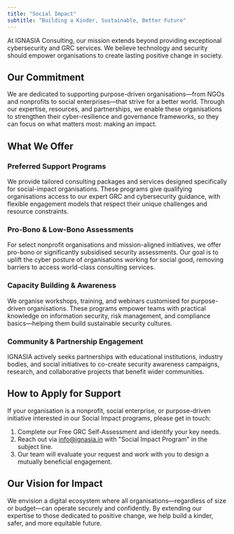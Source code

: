 ```yaml
---
title: "Social Impact"
subtitle: "Building a Kinder, Sustainable, Better Future"
---
```


At IGNASIA Consulting, our mission extends beyond providing exceptional cybersecurity and GRC services. We believe technology and security should empower organisations to create lasting positive change in society.

## Our Commitment

We are dedicated to supporting purpose-driven organisations—from NGOs and nonprofits to social enterprises—that strive for a better world. Through our expertise, resources, and partnerships, we enable these organisations to strengthen their cyber-resilience and governance frameworks, so they can focus on what matters most: making an impact.

## What We Offer

### Preferred Support Programs

We provide tailored consulting packages and services designed specifically for social-impact organisations. These programs give qualifying organisations access to our expert GRC and cybersecurity guidance, with flexible engagement models that respect their unique challenges and resource constraints.

### Pro-Bono & Low-Bono Assessments

For select nonprofit organisations and mission-aligned initiatives, we offer pro-bono or significantly subsidised security assessments. Our goal is to uplift the cyber posture of organisations working for social good, removing barriers to access world-class consulting services.

### Capacity Building & Awareness

We organise workshops, training, and webinars customised for purpose-driven organisations. These programs empower teams with practical knowledge on information security, risk management, and compliance basics—helping them build sustainable security cultures.

### Community & Partnership Engagement

IGNASIA actively seeks partnerships with educational institutions, industry bodies, and social initiatives to co-create security awareness campaigns, research, and collaborative projects that benefit wider communities.

## How to Apply for Support

If your organisation is a nonprofit, social enterprise, or purpose-driven initiative interested in our Social Impact programs, please get in touch:

1. Complete our Free GRC Self-Assessment and identify your key needs.
2. Reach out via info@ignasia.in with "Social Impact Program" in the subject line.
3. Our team will evaluate your request and work with you to design a mutually beneficial engagement.

## Our Vision for Impact

We envision a digital ecosystem where all organisations—regardless of size or budget—can operate securely and confidently. By extending our expertise to those dedicated to positive change, we help build a kinder, safer, and more equitable future.